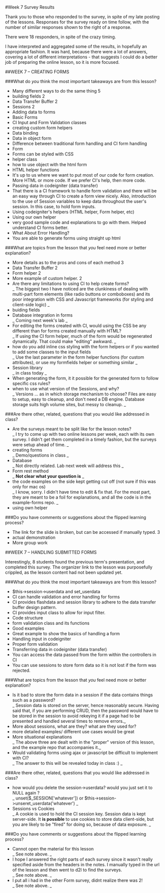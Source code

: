 #Week 7 Survey Results	
	
Thank you to those who responded to the survey, in spite of my late
posting of the lessons.
Responses for the survey ready on time follow, with the number of similar
responses shown to the right of a response.
	
There were 18 responders, in spite of the crazy timing.
	
I have interpreted and aggregated some of the results, in hopefully an appropriate fashion.
It was hard, because there were a lot of answers, covering a lot of different
interpretations - that suggests I could do a better job
of preparing the online lesson, so it is more focused.
	
##WEEK 7 – CREATING FORMS	
	
###What do *you* think the most important takeaways are from this lesson?	
	
- Many different ways to do the same thing	5
- building fields	2
- Data Transfer Buffer	2
- Sessions	2
- Adding data to forms	
- Basic Forms	
- CI Input and Form Validation classes	
- creating custom form helpers	
- Data binding	
- Data in object form	
- Difference between traditional form handling and CI form handling	
- Form	
- Forms can be styled with CSS	
- helper class	
- how to use object with the html form	
- HTML helper functions	
- It's up to us where we want to put most of our code for form creation. More HTML or more code. If we prefer CI's help, then more code.	
- Passing data in codeigniter (data transfer)	
- That there is a CI framework to handle form validation and there will be an easy way through CI to create a form view nicely. Also, introduction to the use of Session variables to keep data throughout the user's session. In this case, to hold form inputs.	
- Using codeigniter's helpers (HTML helper, Form helper, etc)	
- Using our own helper	
- very good sample code and explanations to go with them. Helped understand CI forms better.	
- What About Error Handling?	
- You are able to generate forms using straight up html	
	
	
	
###What are topics from the lesson that *you* feel need more or better explanation?	
	
- More details as to the pros and cons of each method	3
- Data Transfer Buffer	2
- Form helper	2
- More example of custom helper.	2
- Are there any limitations to using CI to help create forms?  
_ The biggest two I have noticed are the clunkiness of dealing with multi-part
form elements (like radio buttons or comboboxes) and its poor integration with
CSS and Javascript frameworks (for styling and client-side logic) _ 
- buiding fields	
- Database integration in forms	  
_ Coming next week's lab _
- For editing the forms created with CI, would using the CSS be any different than for forms created manually with HTML?  
_ If using the CI form helper, much of the form would be regenerated dynamically.
That could make "editing" awkward. _	
- how do you add inline css styling with the form helpers or if you wanted to add some classes to the input fields	  
_ Use the last parameter in the form helper functions (for custom attributes),
or use my formfields helper or something similar _
- Session library	  
_ in class today _
- When generating the form, it it possible for the generated form to follow specific css rules?	
- when to use what version of the Sessions, and why?  
_ Versions ... as in which storage mechanism to choose? Files are easy to setup,
easy to cleanup, and don't need a DB engine. Database storage suits high
volume sites, but messy to cleanup. _

	
###Are there other, related, questions that you would like addressed in class?	
	
- Are the surveys meant to be split like for the lesson notes?  
_ I try to come up with two online lessons per week, each with its own survey.
I didn't get them completed in a timely fashion, but the surveys were
setup ahead of time. _
- creating forms  
_ Demo/questions in class _
- Database  
_ Not directly related. Lab next week will address this _
- Form rest method  
_ **Not clear what your question is** _
- the code examples on the side kept getting cut off (not sure if this was only for mac os)  
_ I know, sorry. I didn't have time to edit & fix that.
For the most part, they are meant to be a foil for explanations, and
all the code is in the example-forms repo. _
- using own helper

	
###Do you have comments or suggestions about the flipped learning process?	
	
- The link for the slide is broken, but can be accessed if manually typed.	3
- actual demonstration	
- More group work	


##WEEK 7 – HANDLING SUBMITTED FORMS	
	
Interestingly, 8 students found the previous term's presentation, and completed
this survey. The organizer link to the lesson was purposefully crippled, as the
lesson content had not been updated yet.

###What do *you* think the most important takeaways are from this lesson?	
	
- $this->session->userdata and set_userdata
- CI can handle validation and error handling for forms
- CI provides flashdata and session library to adhere to the data transfer buffer design pattern.
- CI provides input class to allow for input filter.
- Code structure
- form validation class and its functions
- Good examples
- Great example to show the basics of handling a form
- Handling input in codeigniter
- Proper form validation
- Transferring data in codeigniter (data transfer)
- You can access the data passed from the form within the controllers in CI
- You can use sessions to store form data so it is not lost if the form was rejected.

###What are topics from the lesson that *you* feel need more or better explanation?	
	
- Is it bad to store the form data in a session if the data contains things such as a password?    
_ Session data is stored on the server, hence reasonably secure.
Having said that, if you are performing CRUD, then the password would have to be
stored in the session to avoid rekeying it if a page had to be presented and
handled several times to remove errors._
- More about sessions, what are they? what are they used for?
- more detailed examples/ different use cases would be great
- More situational explanations   
_ The above three are dealt with in the "proper" version of this lesson,
and the example repo that accompanies it._
- Would validating forms using ajax or javascript be difficult to implement with CI?   
_ The answer to this will be revealed today in class :) _

###Are there other, related, questions that you would like addressed in class?	
	
- how would you delete the session->userdata? would you just set it to NULL again ?  
_ unset($_SESSION['whatever']) or $this->session->unseret_userdata('whatever') _
- Sessions vs Cookies  
_ A cookie is used to hold the CI session key. Session data is kept server-side.
It **is possible** to use cookies to store data client-side, but you are
likely to be "fired" for doing so, because of data exposure. _

###Do you have comments or suggestions about the flipped learning process?	

- Cannot open the material for this lesson  
_ See note above. _
- I hope I answered the right parts of each survey since it wasn't really specified aside from the headers in the notes. I manually typed in the url of the lesson and then went to d2l to find the surveys.  
_ See note above. _
- I put all i had in the other Form survey, didnt realize there was 2!  
_ See note above. _
	

